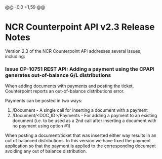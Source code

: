 @@ -0,0 +1,59 @@
# NCR Counterpoint API v2.3 Release Notes
Version 2.3 of the NCR Counterpoint API addresses several issues, including:

### Issue CP-10751 REST API: Adding a payment using the CPAPI generates out-of-balance G/L distributions

When adding documents with payments and posting the ticket, Counterpoint reports an out-of-balance distributions error.

Payments can be posted in two ways:

1. /Document - A single call for inserting a document with a payment
2. /Document/<DOC_ID>/Payments - For adding a payment to an existing document (i.e. to be used as a 2nd call after inserting a document with no payment using option #1)

When posting a document/ticket that was inserted either way results in an out of balanced distributions.
In this version we have fixed the payment application so that the payment is applied to the corresponding document avoiding any out of balance distribution.
